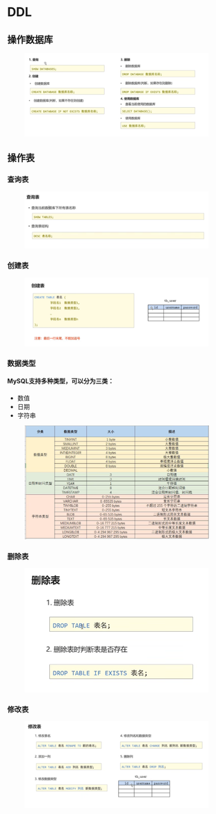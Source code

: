 # DDL

## 操作数据库

<figure><img src="../.gitbook/assets/image (2) (1).png" alt=""><figcaption></figcaption></figure>

## 操作表

### 查询表

<figure><img src="../.gitbook/assets/image (5) (1).png" alt=""><figcaption></figcaption></figure>

### 创建表

<figure><img src="../.gitbook/assets/image (5).png" alt=""><figcaption></figcaption></figure>

### 数据类型

#### MySQL支持多种类型，可以分为三类：

* 数值
* 日期
* 字符串

<figure><img src="../.gitbook/assets/image (1) (1).png" alt=""><figcaption></figcaption></figure>

### 删除表

<figure><img src="../.gitbook/assets/image (4) (2).png" alt=""><figcaption></figcaption></figure>

### 修改表

<figure><img src="../.gitbook/assets/image (6) (1).png" alt=""><figcaption></figcaption></figure>
